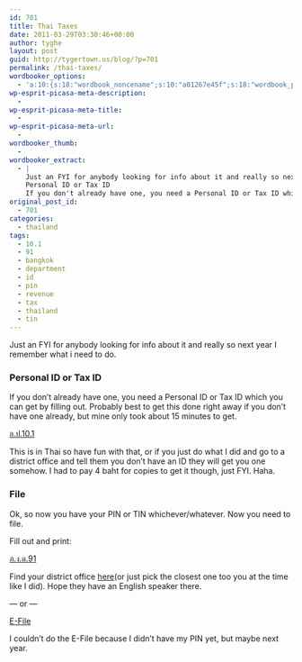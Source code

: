 ```yaml
---
id: 701
title: Thai Taxes
date: 2011-03-29T03:30:46+00:00
author: tyghe
layout: post
guid: http://tygertown.us/blog/?p=701
permalink: /thai-taxes/
wordbooker_options:
  - 'a:10:{s:18:"wordbook_noncename";s:10:"a01267e45f";s:18:"wordbook_page_post";s:4:"-100";s:18:"wordbook_orandpage";s:1:"2";s:23:"wordbook_default_author";s:1:"2";s:23:"wordbook_extract_length";s:3:"256";s:19:"wordbook_actionlink";s:3:"300";s:26:"wordbooker_publish_default";s:2:"on";s:18:"wordbook_attribute";s:31:"Posted a new post on their blog";s:29:"wordbooker_status_update_text";s:35:": New blog post :  %title% - %link%";s:20:"wordbook_comment_get";s:2:"on";}'
wp-esprit-picasa-meta-description:
  - 
wp-esprit-picasa-meta-title:
  - 
wp-esprit-picasa-meta-url:
  - 
wordbooker_thumb:
  - 
wordbooker_extract:
  - |
    Just an FYI for anybody looking for info about it and really so next year I remember what i need to do.
    Personal ID or Tax ID
    If you don't already have one, you need a Personal ID or Tax ID which you can get by filling out. Probably best to get this  ...
original_post_id:
  - 701
categories:
  - thailand
tags:
  - 10.1
  - 91
  - bangkok
  - department
  - id
  - pin
  - revenue
  - tax
  - thailand
  - tin
---
```

Just an FYI for anybody looking for info about it and really so next year I remember what i need to do.

### Personal ID or Tax ID

If you don&#8217;t already have one, you need a Personal ID or Tax ID which you can get by filling out. Probably best to get this done right away if you don&#8217;t have one already, but mine only took about 15 minutes to get.

<!-- p.p1 {margin: 0.0px 0.0px 0.0px 0.0px; font: 12.0px Helvetica} span.s1 {font: 12.0px Thonburi} -->

<a title="Thai Tax ID form" href="http://download.rd.go.th/fileadmin/tax_pdf/request/lp101_48_17052007.pdf" target="_blank">ล.ป.10.1</a>

This is in Thai so have fun with that, or if you just do what I did and go to a district office and tell them you don&#8217;t have an ID they will get you one somehow. I had to pay 4 baht for copies to get it though, just FYI. Haha.

### File

Ok, so now you have your PIN or TIN whichever/whatever. Now you need to file.

<!-- p.p1 {margin: 0.0px 0.0px 0.0px 0.0px; font: 12.0px Helvetica} span.s1 {font: 12.0px Thonburi} -->Fill out and print: 

<a title="Thai Tax Form 91" href="http://download.rd.go.th/fileadmin/download/english_form/pnd_91_110354.pdf" target="_blank">ภ.ง.ด.91</a>

Find your district office <a title="Thai Revenue Department District Office Map" href="http://www.rd.go.th/publish/337.0.html" target="_blank">here</a>(or just pick the closest one too you at the time like I did). Hope they have an English speaker there.

&#8212; or &#8212;

<a title="Thai EFile 2010" href="http://rdserver.rd.go.th/publish/index.php" target="_blank">E-File</a>

I couldn&#8217;t do the E-File because I didn&#8217;t have my PIN yet, but maybe next year.

&nbsp;
